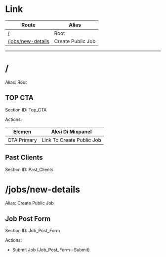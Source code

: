 # Link

| Route | Alias |
| ---- | ---- |
| [/](#22946) | Root |
| [/jobs/new-details](#78505) | Create Public Job |

-----

# <a name="22946"></a>/ 

Alias: Root

## TOP CTA

Section ID: Top_CTA

Actions:

| Elemen | Aksi Di Mixpanel |
| --- | ----- |
| CTA Primary | Link To Create Public Job |

## Past Clients

Section ID: Past_Clients

# /jobs/new-details <a name="78505"></a>

Alias: Create Public Job

## Job Post Form

Section ID: Job_Post_Form

Actions: 
- Submit Job (Job_Post_Form--Submit)
